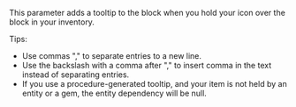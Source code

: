 This parameter adds a tooltip to the block when you hold your icon over the block in your inventory.

Tips:

* Use commas "," to separate entries to a new line.
* Use the backslash with a comma after "\," to insert comma in the text instead of separating entries.
* If you use a procedure-generated tooltip, and your item is not held by an entity or a gem, the entity dependency will be null.